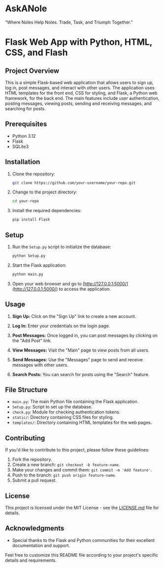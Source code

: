 # AskANole
“Where Noles Help Noles. Trade, Task, and Triumph Together.”

# Flask Web App with Python, HTML, CSS, and Flash

## Project Overview

This is a simple Flask-based web application that allows users to sign up, log in, post messages, and interact with other users. The application uses HTML templates for the front end, CSS for styling, and Flask, a Python web framework, for the back end. The main features include user authentication, posting messages, viewing posts, sending and receiving messages, and searching for posts.

## Prerequisites

- Python 3.12
- Flask
- SQLite3

## Installation

1. Clone the repository:

   ```bash
   git clone https://github.com/your-username/your-repo.git
   ```

2. Change to the project directory:

   ```bash
   cd your-repo
   ```

3. Install the required dependencies:

   ```bash
   pip install Flask
   ```

## Setup

1. Run the `Setup.py` script to initialize the database:

   ```bash
   python Setup.py
   ```

2. Start the Flask application:

   ```bash
   python main.py
   ```

3. Open your web browser and go to [http://127.0.0.1:5000/](http://127.0.0.1:5000/) to access the application.

## Usage

1. **Sign Up:** Click on the "Sign Up" link to create a new account.

2. **Log In:** Enter your credentials on the login page.

3. **Post Messages:** Once logged in, you can post messages by clicking on the "Add Post" link.

4. **View Messages:** Visit the "Main" page to view posts from all users.

5. **Send Messages:** Use the "Messages" page to send and receive messages with other users.

6. **Search Posts:** You can search for posts using the "Search" feature.

## File Structure

- `main.py`: The main Python file containing the Flask application.
- `Setup.py`: Script to set up the database.
- `check.py`: Module for checking authentication tokens.
- `static/`: Directory containing CSS files for styling.
- `templates/`: Directory containing HTML templates for the web pages.

## Contributing

If you'd like to contribute to this project, please follow these guidelines:

1. Fork the repository.
2. Create a new branch: `git checkout -b feature-name`.
3. Make your changes and commit them: `git commit -m 'Add feature'`.
4. Push to the branch: `git push origin feature-name`.
5. Submit a pull request.

## License

This project is licensed under the MIT License - see the [LICENSE.md](LICENSE.md) file for details.

## Acknowledgments

- Special thanks to the Flask and Python communities for their excellent documentation and support.

Feel free to customize this README file according to your project's specific details and requirements.
